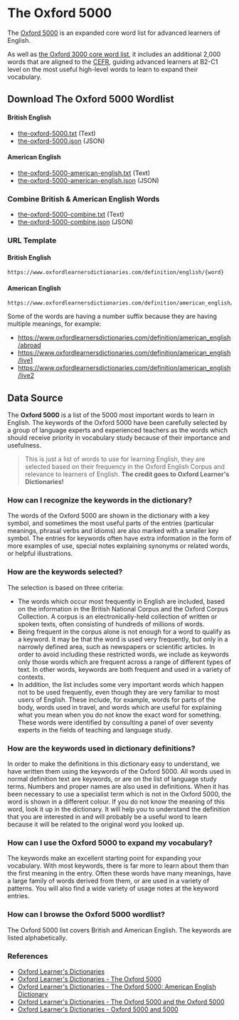 # The Oxford 5000

The [Oxford 5000](https://www.oxfordlearnersdictionaries.com/about/oxford5000) is an expanded core word list for advanced learners of English.

As well as [the Oxford 3000 core word list](../the-oxford-3000), it includes an additional 2,000 words that are aligned to the [CEFR](https://www.oxfordlearnersdictionaries.com/about/wordlists/cefr), guiding advanced learners at B2-C1 level on the most useful high-level words to learn to expand their vocabulary.


## Download The Oxford 5000 Wordlist

#### British English
- [the-oxford-5000.txt](./the-oxford-5000.txt) (Text)
- [the-oxford-5000.json](./the-oxford-5000.json) (JSON)

#### American English
- [the-oxford-5000-american-english.txt](./the-oxford-5000-american-english.txt) (Text)
- [the-oxford-5000-american-english.json](./the-oxford-5000-american-english.json) (JSON)

### Combine British & American English Words
- [the-oxford-5000-combine.txt](./the-oxford-5000-combine.txt) (Text)
- [the-oxford-5000-combine.json](./the-oxford-5000-combine.json) (JSON)

<!-- Add CSV, PDF, Doc, XSLX version -->

### URL Template
#### British English
```
https://www.oxfordlearnersdictionaries.com/definition/english/{word}
```
#### American English
```
https://www.oxfordlearnersdictionaries.com/definition/american_english/{word}
```
Some of the words are having a number suffix because they are having multiple meanings, for example:
- https://www.oxfordlearnersdictionaries.com/definition/american_english/abroad
- https://www.oxfordlearnersdictionaries.com/definition/american_english/live1
- https://www.oxfordlearnersdictionaries.com/definition/american_english/live2

## Data Source

The **Oxford 5000** is a list of the 5000 most important words to learn in English. The keywords of the Oxford 5000 have been carefully selected by a group of language experts and experienced teachers as the words which should receive priority in vocabulary study because of their importance and usefulness.

> This is just a list of words to use for learning English, they are selected based on their frequency in the Oxford English Corpus and relevance to learners of English. **The credit goes to Oxford Learner's Dictionaries!**

### How can I recognize the keywords in the dictionary?
The words of the Oxford 5000 are shown in the dictionary with a key symbol, and sometimes the most useful parts of the entries (particular meanings, phrasal verbs and idioms) are also marked with a smaller key symbol. The entries for keywords often have extra information in the form of more examples of use, special notes explaining synonyms or related words, or helpful illustrations.

### How are the keywords selected?
The selection is based on three criteria:

- The words which occur most frequently in English are included, based on the information in the British National Corpus and the Oxford Corpus Collection. A corpus is an electronically-held collection of written or spoken texts, often consisting of hundreds of millions of words.
- Being frequent in the corpus alone is not enough for a word to qualify as a keyword. It may be that the word is used very frequently, but only in a narrowly defined area, such as newspapers or scientific articles. In order to avoid including these restricted words, we include as keywords only those words which are frequent across a range of different types of text. In other words, keywords are both frequent and used in a variety of contexts.
- In addition, the list includes some very important words which happen not to be used frequently, even though they are very familiar to most users of English. These include, for example, words for parts of the body, words used in travel, and words which are useful for explaining what you mean when you do not know the exact word for something. These words were identified by consulting a panel of over seventy experts in the fields of teaching and language study.

### How are the keywords used in dictionary definitions?
In order to make the definitions in this dictionary easy to understand, we have written them using the keywords of the Oxford 5000. All words used in normal definition text are keywords, or are on the list of language study terms. Numbers and proper names are also used in definitions. When it has been necessary to use a specialist term which is not in the Oxford 5000, the word is shown in a different colour. If you do not know the meaning of this word, look it up in the dictionary. It will help you to understand the definition that you are interested in and will probably be a useful word to learn because it will be related to the original word you looked up.

### How can I use the Oxford 5000 to expand my vocabulary?
The keywords make an excellent starting point for expanding your vocabulary. With most keywords, there is far more to learn about them than the first meaning in the entry. Often these words have many meanings, have a large family of words derived from them, or are used in a variety of patterns. You will also find a wide variety of usage notes at the keyword entries.

### How can I browse the Oxford 5000 wordlist?
The Oxford 5000 list covers British and American English. The keywords are listed alphabetically.

### References
- [Oxford Learner's Dictionaries](https://www.oxfordlearnersdictionaries.com/)
- [Oxford Learner's Dictionaries - The Oxford 5000](https://www.oxfordlearnersdictionaries.com/about/oxford5000)
- [Oxford Learner's Dictionaries - The Oxford 5000: American English Dictionary](https://www.oxfordlearnersdictionaries.com/wordlist/american_english/oxford5000/)
- [Oxford Learner's Dictionaries - The Oxford 5000 and the Oxford 5000](https://www.oxfordlearnersdictionaries.com/about/wordlists/oxford5000-5000)
- [Oxford Learner's Dictionaries - Oxford 5000 and 5000](https://www.oxfordlearnersdictionaries.com/wordlists/oxford5000-5000)
